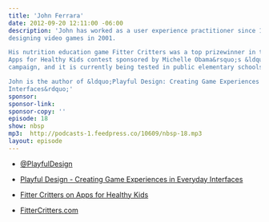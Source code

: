 ```yaml
---
title: 'John Ferrara'
date: 2012-09-20 12:11:00 -06:00
description: 'John has worked as a user experience practitioner since 1999 and began
designing video games in 2001.

His nutrition education game Fitter Critters was a top prizewinner in the 2010
Apps for Healthy Kids contest sponsored by Michelle Obama&rsquo;s &ldquo;Let&rsquo;s Move!&rdquo;
campaign, and it is currently being tested in public elementary schools.

John is the author of &ldquo;Playful Design: Creating Game Experiences in Everyday
Interfaces&rdquo;'
sponsor:
sponsor-link:
sponsor-copy: ''
episode: 18
show: nbsp
mp3:  http://podcasts-1.feedpress.co/10609/nbsp-18.mp3
layout: episode
---
```


-  [@PlayfulDesign](http://twitter.com/PlayfulDesign)

-  [Playful Design - Creating Game Experiences in Everyday Interfaces](http://rosenfeldmedia.com/books/game-design/)

-  [Fitter Critters on Apps for Healthy Kids](http://appsforhealthykids.com/submissions/6134-fitter-critters)

-  [FitterCritters.com](http://fittercritters.com/index.php)
